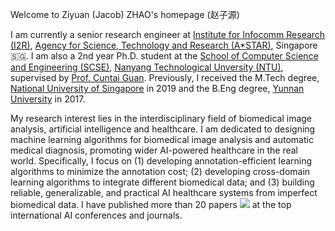 Welcome to Ziyuan (Jacob) ZHAO's homepage (赵子源)


I am currently a senior research engineer at
<a href="https://www.a-star.edu.sg/i2r">Institute for Infocomm Research (I2R)</a>, 
<a href="https://www.a-star.edu.sg/">Agency for Science, Technology and Research (A*STAR)</a>, Singapore 🇸🇬. I am also a 2nd year Ph.D. student at the 
<a href="https://www.ntu.edu.sg/scse">School of Computer Science and Engineering (SCSE)</a>,
<a href="https://www.ntu.edu.sg/">Nanyang Technological Unversity (NTU)</a>, 
supervised by <a href="https://personal.ntu.edu.sg/ctguan/">Prof. Cuntai Guan</a>.
Previously, I received the M.Tech degree, <a href="https://www.nus.edu.sg/">National University of Singapore</a> in 2019 
and the B.Eng degree, <a href="http://english.ynu.edu.cn/">Yunnan University</a> in 2017.

My research interest lies in the interdisciplinary field of biomedical image analysis, artificial intelligence and healthcare.
I am dedicated to designing machine learning algorithms for biomedical image analysis and automatic medical diagnosis, promoting wider AI-powered healthcare in the real world.
Specifically, I focus on (1) developing annotation-efficient learning algorithms to minimize the annotation cost; (2) developing cross-domain learning algorithms to integrate different biomedical data; and (3) building reliable, generalizable, and practical AI healthcare systems from imperfect biomedical data. I have published more than 20 papers <a href='https://scholar.google.com/citations?user=2vL2XTsAAAAJ'><img src="https://img.shields.io/endpoint?logo=Google%20Scholar&url=https%3A%2F%2Fcdn.jsdelivr.net%2Fgh%2Fjacobzhaoziyuan%2Fjacobzhaoziyuan.github.io@google-scholar-stats%2Fgs_data_shieldsio.json&labelColor=f6f6f6&color=9cf&style=flat&label=citations"></a> at the top international AI conferences and journals.





